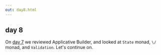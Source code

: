 ```yaml
---
out: day8.html
---
```


  [day7]: ./day7.html

day 8
-----

On [day 7][day7] we reviewed Applicative Builder, and looked at `State` monad, `\/` monad, and `Validation`. Let's continue on.
